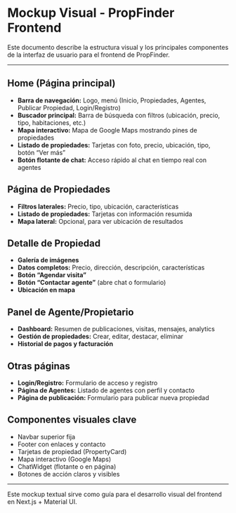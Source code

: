 # Mockup Visual - PropFinder Frontend

Este documento describe la estructura visual y los principales componentes de la interfaz de usuario para el frontend de PropFinder.

---

## Home (Página principal)

- **Barra de navegación:** Logo, menú (Inicio, Propiedades, Agentes, Publicar Propiedad, Login/Registro)
- **Buscador principal:** Barra de búsqueda con filtros (ubicación, precio, tipo, habitaciones, etc.)
- **Mapa interactivo:** Mapa de Google Maps mostrando pines de propiedades
- **Listado de propiedades:** Tarjetas con foto, precio, ubicación, tipo, botón “Ver más”
- **Botón flotante de chat:** Acceso rápido al chat en tiempo real con agentes

## Página de Propiedades

- **Filtros laterales:** Precio, tipo, ubicación, características
- **Listado de propiedades:** Tarjetas con información resumida
- **Mapa lateral:** Opcional, para ver ubicación de resultados

## Detalle de Propiedad

- **Galería de imágenes**
- **Datos completos:** Precio, dirección, descripción, características
- **Botón “Agendar visita”**
- **Botón “Contactar agente”** (abre chat o formulario)
- **Ubicación en mapa**

## Panel de Agente/Propietario

- **Dashboard:** Resumen de publicaciones, visitas, mensajes, analytics
- **Gestión de propiedades:** Crear, editar, destacar, eliminar
- **Historial de pagos y facturación**

## Otras páginas

- **Login/Registro:** Formulario de acceso y registro
- **Página de Agentes:** Listado de agentes con perfil y contacto
- **Página de publicación:** Formulario para publicar nueva propiedad

## Componentes visuales clave

- Navbar superior fija
- Footer con enlaces y contacto
- Tarjetas de propiedad (PropertyCard)
- Mapa interactivo (Google Maps)
- ChatWidget (flotante o en página)
- Botones de acción claros y visibles

---

Este mockup textual sirve como guía para el desarrollo visual del frontend en Next.js + Material UI.
